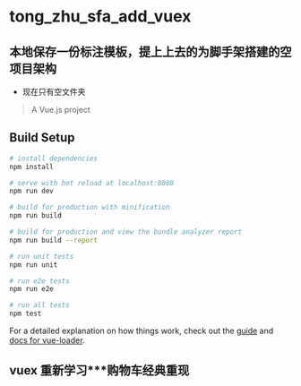 # tong_zhu_sfa_add_vuex

## 本地保存一份标注模板，提上上去的为脚手架搭建的空项目架构

- 现在只有空文件夹

> A Vue.js project

## Build Setup

```bash
# install dependencies
npm install

# serve with hot reload at localhost:8080
npm run dev

# build for production with minification
npm run build

# build for production and view the bundle analyzer report
npm run build --report

# run unit tests
npm run unit

# run e2e tests
npm run e2e

# run all tests
npm test
```

For a detailed explanation on how things work, check out the [guide](http://vuejs-templates.github.io/webpack/) and [docs for vue-loader](http://vuejs.github.io/vue-loader).

## vuex 重新学习\*\*\*购物车经典重现
